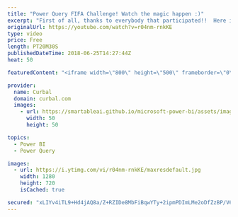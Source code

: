 ```yaml
---
title: "Power Query FIFA Challenge! Watch the magic happen :)"
excerpt: "First of all, thanks to everybody that participated!!  Here is a link to all the solution files: https://github.com/ruthpozuelo/Power-Query-Challenge-FIFA  And finally,,... how amazing is Power Query!! :)))   Looking for a download file? Go to our Download Center: https://curbal.com/donwload-center"
originalUrl: https://youtube.com/watch?v=r04nm-rnkKE
type: video
price: Free
length: PT20M30S
publishedDateTime: 2018-06-25T14:27:44Z
heat: 50

featuredContent: "<iframe width=\"800\" height=\"500\" frameborder=\"0\" src=\"https://www.youtube.com/embed/r04nm-rnkKE\" allow=\"accelerometer; autoplay; encrypted-media; gyroscope; picture-in-picture\" allowfullscreen></iframe>"

provider:
  name: Curbal
  domain: curbal.com
  images:
    - url: https://smartableai.github.io/microsoft-power-bi/assets/images/organizations/curbal.com-50x50.jpg
      width: 50
      height: 50

topics:
  - Power BI
  - Power Query

images:
  - url: https://i.ytimg.com/vi/r04nm-rnkKE/maxresdefault.jpg
    width: 1280
    height: 720
    isCached: true

secured: "xLIYv4iTL9+Hd4jAQ8a/Z+RZIDe8MbFiBqwYTy+2ipmPDImLMe2oDfZzBP/V6Ehasi93RWfzuCK6kwByDiBX+oT9TM8QRRTA7+AMiI14RPiNyky1iRKFFn3MK8DIEtdeQehzywLdeSw0Eq1svde9hFGG94sfngcD9wwYgORcae7ZGet66MOJCarm6+8KPJRfBt++Nu+nkuy5biOyaxUqbTOwlyfglSN0Z5NKVZVCvXEVKUrkIAxmmw6k2IGpu2ncHZpPg04opsND2tSLWcQTOenWe/AZJC9ENq1dsItDuFPYq1YP1OCdKhGuWGdHX8RDx5EdRt42//HTXo6snIBKfTK4d0YuVUT5XMUfOMgtCCy9q6YR0B63mBmtFzGvPlep0Ds/3osIbkcSukTY3/mC0dm14lYJCApSLuQOV01oESU=;jj9ULCoR66BuMNLm8XoCTA=="
---
```


